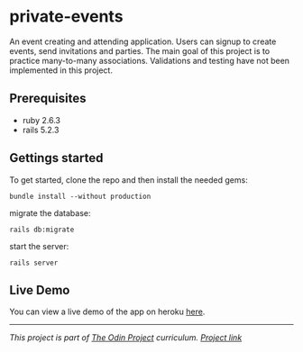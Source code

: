 # private-events

An event creating and attending application. Users can signup to create events, send invitations and parties. The main goal of this project is to practice many-to-many associations. Validations and testing have not been implemented in this project.

## Prerequisites
- ruby 2.6.3
- rails 5.2.3

## Gettings started
To get started, clone the repo and then install the needed gems:
```
bundle install --without production
```
migrate the database:
```
rails db:migrate
```
start the server:
```
rails server
```

## Live Demo
You can view a live demo of the app on heroku [here](https://private-events-00001.herokuapp.com/).

---
_This project is part of [The Odin Project](https://www.theodinproject.com/) curriculum. [Project link](https://www.theodinproject.com/lessons/associations)_
